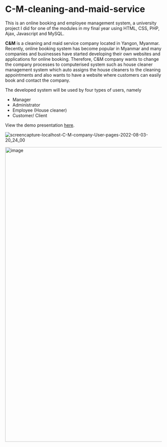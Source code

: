 # C-M-cleaning-and-maid-service
This is an online booking and employee management system, a university project I did for one of the modules in my final year using HTML, CSS, PHP, Ajax, Javascript and MySQL. 

**C&M** is a cleaning and maid service company located in Yangon, Myanmar. Recently, online 
booking system has become popular in Myanmar and many companies and businesses have 
started developing their own websites and applications for online booking. Therefore, C&M 
company wants to change the company processes to computerised system such as house
cleaner management system which auto assigns the house cleaners to the cleaning 
appointments and also wants to have a website where customers can easily book and contact 
the company.

The developed system will be used by four types of users, namely
* Manager
* Administrator
* Employee (House cleaner)
* Customer/ Client

View the demo presentation [here](https://youtu.be/Y7LSDDSg9fs). 

![screencapture-localhost-C-M-company-User-pages-2022-08-03-20_24_00](https://user-images.githubusercontent.com/73326367/182625837-424d5218-f090-45dc-a744-445b79c31e2c.png)

<img width="946" alt="image" src="https://user-images.githubusercontent.com/73326367/182626080-4946259e-2b50-428f-a496-880270be4830.png">

